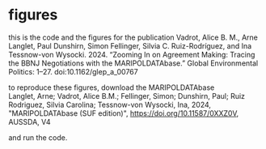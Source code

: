 # figures
this is the code and the figures for the publication 
Vadrot, Alice B. M., Arne Langlet, Paul Dunshirn, Simon Fellinger, Silvia C. Ruiz-Rodríguez, and Ina Tessnow-von Wysocki. 2024. “Zooming In on Agreement Making: Tracing the BBNJ Negotiations with the MARIPOLDATAbase.” Global Environmental Politics: 1–27. doi:10.1162/glep_a_00767

to reproduce these figures, download the MARIPOLDATAbase  
Langlet, Arne; Vadrot, Alice B.M.; Fellinger, Simon; Dunshirn, Paul; Ruiz Rodriguez, Silvia Carolina; Tessnow-von Wysocki, Ina, 2024, "MARIPOLDATAbase (SUF edition)", https://doi.org/10.11587/0XXZ0V, AUSSDA, V4 

and run the code. 
